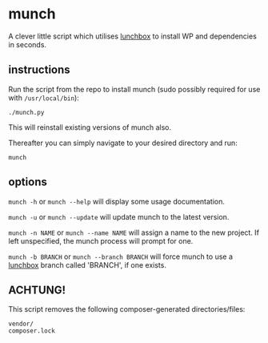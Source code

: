 munch
=====

A clever little script which utilises [lunchbox](https://github.com/bigspring/lunchbox) to install WP and dependencies in seconds.

instructions
------------

Run the script from the repo to install munch (sudo possibly required for use with `/usr/local/bin`):
```
./munch.py
```
This will reinstall existing versions of munch also.

Thereafter you can simply navigate to your desired directory and run:
```
munch
```

options
-------

`munch -h` or `munch --help` will display some usage documentation.

`munch -u` or `munch --update` will update munch to the latest version.

`munch -n NAME` or `munch --name NAME` will assign a name to the new project. If left unspecified, the munch process will prompt for one.

`munch -b BRANCH` or `munch --branch BRANCH` will force munch to use a [lunchbox](https://github.com/bigspring/lunchbox) branch called 'BRANCH', if one exists.

ACHTUNG!
--------

This script removes the following composer-generated directories/files:
```
vendor/
composer.lock
```
